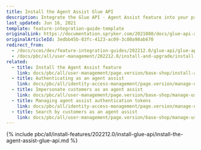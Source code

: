 ```yaml
---
title: Install the Agent Assist Glue API
description: Integrate the Glue API - Agent Assist feature into your project.
last_updated: Jun 16, 2021
template: feature-integration-guide-template
originalLink: https://documentation.spryker.com/2021080/docs/glue-api-agent-assist-feature-integration
originalArticleId: 3edbb45b-83fc-4123-ac09-3c80a98ab670
redirect_from:
  - /docs/scos/dev/feature-integration-guides/202212.0/glue-api/glue-api-agent-assist-feature-integration.html
  - /docs/pbc/all/user-management/202212.0/install-and-upgrade/install-the-agent-assist-glue-api.html
related:
  - title: Install the Agent Assist feature
    link: docs/pbc/all/user-management/page.version/base-shop/install-and-upgrade/install-the-agent-assist-feature.html
  - title: Authenticating as an agent assist
    link: docs/pbc/all/identity-access-management/page.version/manage-using-glue-api/glue-api-authenticate-as-an-agent-assist.html
  - title: Impersonate customers as an agent assist
    link: docs/pbc/all/user-management/page.version/base-shop/manage-using-glue-api/glue-api-impersonate-customers-as-an-agent-assist.html
  - title: Managing agent assist authentication tokens
    link: docs/pbc/all/identity-access-management/page.version/manage-using-glue-api/glue-api-manage-agent-assist-authentication-tokens.html
  - title: Search by customers as an agent assist
    link: docs/pbc/all/user-management/page.version/base-shop/manage-using-glue-api/glue-api-search-by-customers-as-an-agent-assist.html
---
```


{% include pbc/all/install-features/202212.0/install-glue-api/install-the-agent-assist-glue-api.md %} <!-- To edit, see /_includes/pbc/all/install-features/202212.0/install-glue-api/install-the-agent-assist-glue-api.md -->
